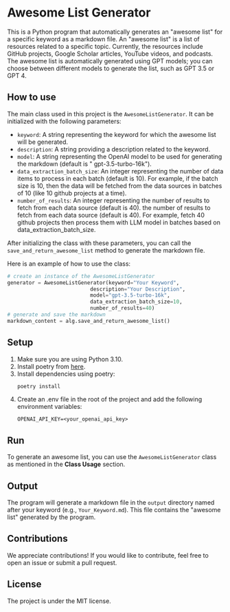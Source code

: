 # Awesome List Generator

This is a Python program that automatically generates an "awesome list" for a specific
keyword as a markdown file. An "awesome list" is a list of resources related to a
specific topic. Currently, the resources include GitHub projects, Google Scholar
articles, YouTube videos, and podcasts. The awesome list is automatically generated
using GPT models; you can choose between different models to generate the list, such as
GPT 3.5 or GPT 4.

## How to use

The main class used in this project is the `AwesomeListGenerator`. It can be initialized with the following parameters:

- `keyword`: A string representing the keyword for which the awesome list will be generated.
- `description`: A string providing a description related to the keyword.
- `model`: A string representing the OpenAI model to be used for generating the markdown (default is "
  gpt-3.5-turbo-16k").
- `data_extraction_batch_size`: An integer representing the number of data items to process in each batch (default is
  10). For example, if the batch size is 10, then the data will be fetched from the data sources in batches of 10 (like
  10 github projects at a time).
- `number_of_results`: An integer representing the number of results to fetch from each data source (default is 40). the
  number of results to fetch from each data source (default is 40). For example, fetch 40 github projects then process
  them with LLM model in batches based on data_extraction_batch_size.

After initializing the class with these parameters, you can call the `save_and_return_awesome_list` method to generate
the markdown file.

Here is an example of how to use the class:

```python
# create an instance of the AwesomeListGenerator
generator = AwesomeListGenerator(keyword="Your Keyword",
                           description="Your Description",
                           model="gpt-3.5-turbo-16k",
                           data_extraction_batch_size=10,
                           number_of_results=40)
# generate and save the markdown
markdown_content = alg.save_and_return_awesome_list()
```

## Setup

1. Make sure you are using Python 3.10.
2. Install poetry from [here](https://python-poetry.org/docs/#installation).
3. Install dependencies using poetry:
    ```bash
    poetry install
    ```
4. Create an .env file in the root of the project and add the following environment variables:
    ```
    OPENAI_API_KEY=<your_openai_api_key>
    ```

## Run

To generate an awesome list, you can use the `AwesomeListGenerator` class as mentioned in the **Class Usage** section.

## Output

The program will generate a markdown file in the `output` directory named after your keyword (e.g., `Your_Keyword.md`).
This file contains the "awesome list" generated by the program.

## Contributions

We appreciate contributions! If you would like to contribute, feel free to open an issue or submit a pull request.

## License

The project is under the MIT license.

